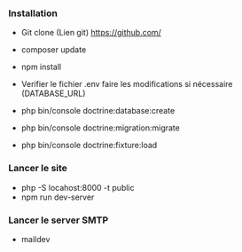 ### Installation

- Git clone (Lien git) https://github.com/
- composer update
- npm install
- Verifier le fichier .env faire les modifications si nécessaire (DATABASE_URL)

- php bin/console doctrine:database:create
- php bin/console doctrine:migration:migrate
- php bin/console doctrine:fixture:load

### Lancer le site

- php -S locahost:8000 -t public
- npm run dev-server

### Lancer le server SMTP

- maildev